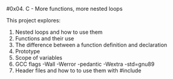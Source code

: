 #0x04. C - More functions, more nested loops

This project explores:
1. Nested loops and how to use them
2. Functions and their use
3. The difference between a function definition and declaration
4. Prototype
5. Scope of variables
6. GCC flags -Wall -Werror -pedantic -Wextra -std=gnu89
7. Header files and how to to use them with #include

